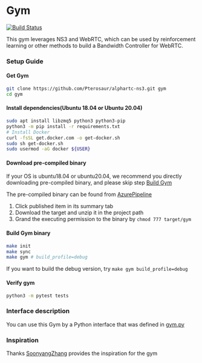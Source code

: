 # Gym

[![Build Status](https://dev.azure.com/OpenNetLab/ONL-github/_apis/build/status/OpenNetLab.gym?branchName=master)](https://dev.azure.com/OpenNetLab/ONL-github/_build/latest?definitionId=6&branchName=master)

This gym leverages NS3 and WebRTC, which can be used by reinforcement learning or other methods to build a Bandwidth Controller for WebRTC.

### Setup Guide

#### Get Gym

```sh
git clone https://github.com/Pterosaur/alphartc-ns3.git gym
cd gym
```

#### Install dependencies(Ubuntu 18.04 or Ubuntu 20.04)

```sh
sudo apt install libzmq5 python3 python3-pip
python3 -m pip install -r requirements.txt
# Install Docker
curl -fsSL get.docker.com -o get-docker.sh
sudo sh get-docker.sh
sudo usermod -aG docker ${USER}
```

#### Download pre-compiled binary

If your OS is ubuntu18.04 or ubuntu20.04, we recommend you directly downloading pre-compiled binary, and please skip step [Build Gym](#Build-Gym)

The pre-compiled binary can be found from [AzurePipeline](https://dev.azure.com/OpenNetLab/ONL-github/_build/latest?definitionId=6&branchName=master)
1. Click published item in its summary tab
2. Download the target and unzip it in the project path
3. Grand the executing permission to the binary by `chmod 777 target/gym`

#### Build Gym binary

```sh
make init
make sync
make gym # build_profile=debug
```

If you want to build the debug version, try `make gym build_profile=debug`

#### Verify gym

```sh
python3 -m pytest tests
```

### Interface description

You can use this Gym by a Python interface that was defined in [gym.py](gym.py)
### Inspiration

Thanks [SoonyangZhang](https://github.com/SoonyangZhang) provides the inspiration for the gym

